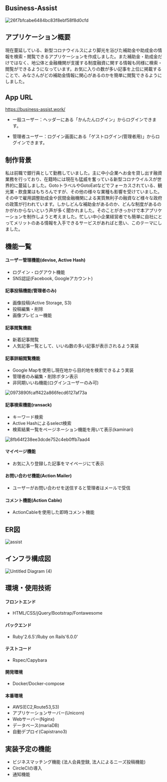 ## Business-Assist

![26f7bfcabe6484bc83f8ebf58f8d0cfd](https://user-images.githubusercontent.com/72916511/101851872-c112b680-3b9f-11eb-9152-3277b6ef198c.gif)


## アプリケーション概要

現在蔓延している、新型コロナウイルスにより脚光を浴びた補助金や助成金の情報を検索・閲覧できるアプリケーションを作成しました。また補助金・助成金だけではなく、地公体と金融機関が支援する制度融資に関する情報も同様に検索・閲覧ができるようになっています。お気に入りの数が多い記事を上位に掲載することで、みなさんがどの補助金情報に関心があるのかを簡単に閲覧できるようにしました。


## App URL

https://business-assist.work/

- 一般ユーザー：ヘッダーにある「かんたんログイン」からログインできます。

- 管理者ユーザー：ログイン画面にある「ゲストログイン(管理者用)」からログインできます。


## 制作背景

私は前職で銀行員として勤務していました。主に中小企業へお金を貸し出す融資業務を行っており、在籍時には現在も猛威を奮っている新型コロナウイルスが世界的に蔓延しました。GotoトラベルやGotoEatなどでフォーカスされている、観光業・飲食業はもちろんですが、その他の様々な業種も影響を受けていました。その中で雇用調整助成金や民間金融機関による実質無利子の融資など様々な政府の政策が行われています。しかしどんな補助金があるのか、どんな制度があるのかがわからないという声が多く聞かれました。そのことがきっかけで本アプリケーションを制作しようと考えました。忙しい中小企業経営者でも簡単に自社にとってメリットのある情報を入手できるサービスがあればと思い、このテーマにしました。


## 機能一覧

#### ユーザー管理機能(devise, Active Hash)

 - ログイン・ログアウト機能
 - SNS認証(Facebook, Googleアカウント)


#### 記事投稿機能(管理者のみ)

 - 画像投稿(Active Storage, S3)
 - 投稿編集・削除
 - 画像プレビュー機能


#### 記事閲覧機能

 - 新着記事閲覧
 - 人気記事一覧として、いいね数の多い記事が表示されるよう実装


#### 記事詳細閲覧機能

 - Google Mapを使用し現在地から目的地を検索できるよう実装
 - 管理者のみ編集・削除ボタン表示
 - 非同期いいね機能(ログインユーザーのみ可)

![0973890fcaff422a866fecd6127af73a](https://user-images.githubusercontent.com/72916511/101851810-a2142480-3b9f-11eb-8b90-7878761c4992.gif)


#### 記事検索機能(ransack)

 - キーワード検索
 - Active Hashによるselect検索
 - 検索結果一覧をページネーション機能を用いて表示(kaminari)
 
![8fb64f238ee3dcde752c4eb0ffb7aad4](https://user-images.githubusercontent.com/72916511/101851927-dab3fe00-3b9f-11eb-85c1-9929c8e93f48.gif)


#### マイページ機能

 - お気に入り登録した記事をマイページにて表示


#### お問い合わせ機能(Action Mailer)

 - ユーザーがお問い合わせを送信すると管理者はメールで受信


#### コメント機能(Action Cable)

 - ActionCableを使用した即時コメント機能

## ER図

![assist](https://user-images.githubusercontent.com/72916511/102422820-ecd3e780-404a-11eb-9b11-170bfd6b2d8e.png)


## インフラ構成図

![Untitled Diagram (4)](https://user-images.githubusercontent.com/72916511/102346410-215f8900-3fe2-11eb-8fe4-ab9ffaf69bb2.png)


## 環境・使用技術

#### フロントエンド
 - HTML/CSS/jQuery/Bootstrap/Fontawesome
#### バックエンド
 - Ruby'2.6.5'/Ruby on Rails'6.0.0'
#### テストコード
 - Rspec/Capybara
#### 開発環境
 - Docker/Docker-compose
#### 本番環境
 - AWS(EC2,Route53,S3)
 - アプリケーションサーバー(Unicorn)
 - Webサーバー(Nginx)
 - データベース(mariaDB)
 - 自動デプロイ(Capistrano3)

## 実装予定の機能
 - ビジネスマッチング機能
  (法人会員登録, 法人によるニーズ投稿機能)
 - CircleCIの導入
 - 通知機能
